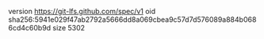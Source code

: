 version https://git-lfs.github.com/spec/v1
oid sha256:5941e029f47ab2792a5666dd8a069cbea9c57d7d576089a884b0686cd4c60b9d
size 5302
